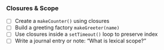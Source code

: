 ### **Closures & Scope**

- [ ]  Create a `makeCounter()` using closures
- [ ]  Build a greeting factory `makeGreeter(name)`
- [ ]  Use closures inside a `setTimeout()` loop to preserve index
- [ ]  Write a journal entry or note: “What is lexical scope?”
